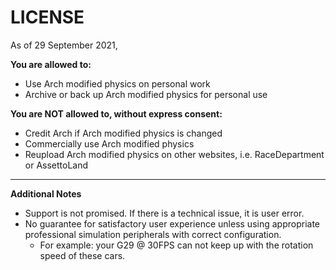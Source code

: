 # LICENSE
As of 29 September 2021,

**You are allowed to:**
* Use Arch modified physics on personal work
* Archive or back up Arch modified physics for personal use

**You are NOT allowed to, without express consent:**
* Credit Arch if Arch modified physics is changed
* Commercially use Arch modified physics
* Reupload Arch modified physics on other websites, i.e. RaceDepartment or AssettoLand

___
**Additional Notes**
* Support is not promised. If there is a technical issue, it is user error.
* No guarantee for satisfactory user experience unless using appropriate professional simulation peripherals with correct configuration. 
	- For example: your G29 @ 30FPS can not keep up with the rotation speed of these cars.
